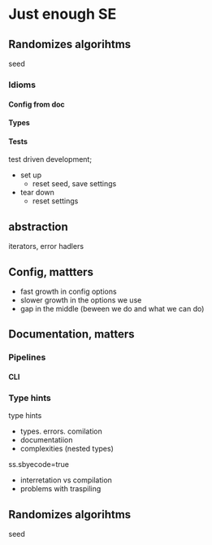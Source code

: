 # Just enough SE

## Randomizes algorihtms

seed
### Idioms
#### Config from __doc__
#### Types
#### Tests
test driven development;

- set up
  - reset seed, save settings
- tear down
  - reset settings

## abstraction
iterators, error hadlers

## Config, mattters
- fast growth in config options
- slower growth in the options we use
- gap in the middle (beween we do and what we can do)

## Documentation, matters

### Pipelines

#### CLI

### Type hints
type hints
- types. errors. comilation
- documentatiion
- complexities (nested types)

ss.sbyecode=true
- interretation vs compilation
- problems with traspiling

## Randomizes algorihtms

seed
